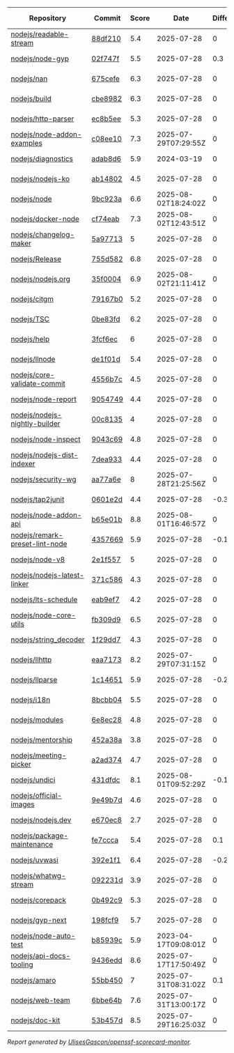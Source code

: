 <!-- OPENSSF-SCORECARD-MONITOR:START -->

| Repository | Commit | Score | Date | Difference | Report Link |
| -- | -- | -- | -- | -- | -- |
| [nodejs/readable-stream](https://github.com/nodejs/readable-stream) | [88df210](https://github.com/nodejs/readable-stream/commit/88df21041dc26c210fab3e074ab6bb681a604b8e) | 5.4 | 2025-07-28 | 0 | [Full Report](https://deps.dev/project/github/nodejs%2Freadable-stream) |
| [nodejs/node-gyp](https://github.com/nodejs/node-gyp) | [02f747f](https://github.com/nodejs/node-gyp/commit/02f747f13b8fea73416ca8e302801f4a3f20a5f6) | 5.5 | 2025-07-28 | 0.3 | [Full Report](https://deps.dev/project/github/nodejs%2Fnode-gyp) |
| [nodejs/nan](https://github.com/nodejs/nan) | [675cefe](https://github.com/nodejs/nan/commit/675cefebca42410733da8a454c8d9391fcebfbc2) | 6.3 | 2025-07-28 | 0 | [Full Report](https://deps.dev/project/github/nodejs%2Fnan) |
| [nodejs/build](https://github.com/nodejs/build) | [cbe8982](https://github.com/nodejs/build/commit/cbe89821a6d773d9b53082b29cc535adbe69dd97) | 6.3 | 2025-07-28 | 0 | [Full Report](https://deps.dev/project/github/nodejs%2Fbuild) |
| [nodejs/http-parser](https://github.com/nodejs/http-parser) | [ec8b5ee](https://github.com/nodejs/http-parser/commit/ec8b5ee63f0e51191ea43bb0c6eac7bfbff3141d) | 5.3 | 2025-07-28 | 0 | [Full Report](https://deps.dev/project/github/nodejs%2Fhttp-parser) |
| [nodejs/node-addon-examples](https://github.com/nodejs/node-addon-examples) | [c08ee10](https://github.com/nodejs/node-addon-examples/commit/c08ee1010aafbcbc3a1ff3a3f884814c2c360146) | 7.3 | 2025-07-29T07:29:55Z | 0 | [Full Report](https://deps.dev/project/github/nodejs%2Fnode-addon-examples) |
| [nodejs/diagnostics](https://github.com/nodejs/diagnostics) | [adab8d6](https://github.com/nodejs/diagnostics/commit/adab8d62aca9e47928570c29e7e5908a0f825039) | 5.9 | 2024-03-19 | 0 | [Full Report](https://deps.dev/project/github/nodejs%2Fdiagnostics) |
| [nodejs/nodejs-ko](https://github.com/nodejs/nodejs-ko) | [ab14802](https://github.com/nodejs/nodejs-ko/commit/ab14802dc2e7288bdc4353a24176dce2f4ba9dff) | 4.5 | 2025-07-28 | 0 | [Full Report](https://deps.dev/project/github/nodejs%2Fnodejs-ko) |
| [nodejs/node](https://github.com/nodejs/node) | [9bc923a](https://github.com/nodejs/node/commit/9bc923ac6386a122c1142480cd5115f42aa0bb8f) | 6.6 | 2025-08-02T18:24:02Z | 0 | [Full Report](https://deps.dev/project/github/nodejs%2Fnode) |
| [nodejs/docker-node](https://github.com/nodejs/docker-node) | [cf74eab](https://github.com/nodejs/docker-node/commit/cf74eab83a0ecfdcafd9fb11b39cdc62df81926d) | 7.3 | 2025-08-02T12:43:51Z | 0 | [Full Report](https://deps.dev/project/github/nodejs%2Fdocker-node) |
| [nodejs/changelog-maker](https://github.com/nodejs/changelog-maker) | [5a97713](https://github.com/nodejs/changelog-maker/commit/5a97713ef473bd39ea3dff1a022b674556c284b7) | 5 | 2025-07-28 | 0 | [Full Report](https://deps.dev/project/github/nodejs%2Fchangelog-maker) |
| [nodejs/Release](https://github.com/nodejs/Release) | [755d582](https://github.com/nodejs/Release/commit/755d5821ca9454b91d83f51736b4dddbd7a2600c) | 6.8 | 2025-07-28 | 0 | [Full Report](https://deps.dev/project/github/nodejs%2Frelease) |
| [nodejs/nodejs.org](https://github.com/nodejs/nodejs.org) | [35f0004](https://github.com/nodejs/nodejs.org/commit/35f00042e5cfbcda73f8c7b43f4cc335c12cad94) | 6.9 | 2025-08-02T21:11:41Z | 0 | [Full Report](https://deps.dev/project/github/nodejs%2Fnodejs.org) |
| [nodejs/citgm](https://github.com/nodejs/citgm) | [79167b0](https://github.com/nodejs/citgm/commit/79167b09c28bb8a81ad824f8c48d8c85a7cac010) | 5.2 | 2025-07-28 | 0 | [Full Report](https://deps.dev/project/github/nodejs%2Fcitgm) |
| [nodejs/TSC](https://github.com/nodejs/TSC) | [0be83fd](https://github.com/nodejs/TSC/commit/0be83fde21698a34879d273ccbf8de4334623241) | 6.2 | 2025-07-28 | 0 | [Full Report](https://deps.dev/project/github/nodejs%2Ftsc) |
| [nodejs/help](https://github.com/nodejs/help) | [3fcf6ec](https://github.com/nodejs/help/commit/3fcf6ec5d53714dc242023757ca8927075c6aebb) | 6 | 2025-07-28 | 0 | [Full Report](https://deps.dev/project/github/nodejs%2Fhelp) |
| [nodejs/llnode](https://github.com/nodejs/llnode) | [de1f01d](https://github.com/nodejs/llnode/commit/de1f01d70a5c58111dd873d340f898023e4e8fe6) | 5.4 | 2025-07-28 | 0 | [Full Report](https://deps.dev/project/github/nodejs%2Fllnode) |
| [nodejs/core-validate-commit](https://github.com/nodejs/core-validate-commit) | [4556b7c](https://github.com/nodejs/core-validate-commit/commit/4556b7ced175f8802ef32a0cb1af273e9bab5c24) | 4.5 | 2025-07-28 | 0 | [Full Report](https://deps.dev/project/github/nodejs%2Fcore-validate-commit) |
| [nodejs/node-report](https://github.com/nodejs/node-report) | [9054749](https://github.com/nodejs/node-report/commit/90547492f5da29948b00a19b13490b2ebe2c0cd6) | 4.4 | 2025-07-28 | 0 | [Full Report](https://deps.dev/project/github/nodejs%2Fnode-report) |
| [nodejs/nodejs-nightly-builder](https://github.com/nodejs/nodejs-nightly-builder) | [00c8135](https://github.com/nodejs/nodejs-nightly-builder/commit/00c8135102b0e272ed1d8950845a5412cc9bc237) | 4 | 2025-07-28 | 0 | [Full Report](https://deps.dev/project/github/nodejs%2Fnodejs-nightly-builder) |
| [nodejs/node-inspect](https://github.com/nodejs/node-inspect) | [9043c69](https://github.com/nodejs/node-inspect/commit/9043c6986822cf499829c079f9a7debf0a95403f) | 4.8 | 2025-07-28 | 0 | [Full Report](https://deps.dev/project/github/nodejs%2Fnode-inspect) |
| [nodejs/nodejs-dist-indexer](https://github.com/nodejs/nodejs-dist-indexer) | [7dea933](https://github.com/nodejs/nodejs-dist-indexer/commit/7dea933b4d0cbff8e9c6d189271a1f2350a255a9) | 4.4 | 2025-07-28 | 0 | [Full Report](https://deps.dev/project/github/nodejs%2Fnodejs-dist-indexer) |
| [nodejs/security-wg](https://github.com/nodejs/security-wg) | [aa77a6e](https://github.com/nodejs/security-wg/commit/aa77a6e58449e7e381593f4c15b4b364f519cebe) | 8 | 2025-07-28T21:25:56Z | 0 | [Full Report](https://deps.dev/project/github/nodejs%2Fsecurity-wg) |
| [nodejs/tap2junit](https://github.com/nodejs/tap2junit) | [0601e2d](https://github.com/nodejs/tap2junit/commit/0601e2df056c9a6625eba78c627eab405d09caa8) | 4.4 | 2025-07-28 | -0.3 | [Full Report](https://deps.dev/project/github/nodejs%2Ftap2junit) |
| [nodejs/node-addon-api](https://github.com/nodejs/node-addon-api) | [b65e01b](https://github.com/nodejs/node-addon-api/commit/b65e01b3ad21865fcdc9120730cea4b8a2330ef3) | 8.8 | 2025-08-01T16:46:57Z | 0 | [Full Report](https://deps.dev/project/github/nodejs%2Fnode-addon-api) |
| [nodejs/remark-preset-lint-node](https://github.com/nodejs/remark-preset-lint-node) | [4357669](https://github.com/nodejs/remark-preset-lint-node/commit/43576691025cbcb4388ab483c37292f14c4d28db) | 5.9 | 2025-07-28 | -0.1 | [Full Report](https://deps.dev/project/github/nodejs%2Fremark-preset-lint-node) |
| [nodejs/node-v8](https://github.com/nodejs/node-v8) | [2e1f557](https://github.com/nodejs/node-v8/commit/2e1f557df07e5f89aaad4e0b2f60f1e6c4516251) | 5 | 2025-07-28 | 0 | [Full Report](https://deps.dev/project/github/nodejs%2Fnode-v8) |
| [nodejs/nodejs-latest-linker](https://github.com/nodejs/nodejs-latest-linker) | [371c586](https://github.com/nodejs/nodejs-latest-linker/commit/371c586c7b245689a97ef6f6757404a80c318f75) | 4.3 | 2025-07-28 | 0 | [Full Report](https://deps.dev/project/github/nodejs%2Fnodejs-latest-linker) |
| [nodejs/lts-schedule](https://github.com/nodejs/lts-schedule) | [eab9ef7](https://github.com/nodejs/lts-schedule/commit/eab9ef75103b4f2741f995d2eb69bb3e0f8ad135) | 4.2 | 2025-07-28 | 0 | [Full Report](https://deps.dev/project/github/nodejs%2Flts-schedule) |
| [nodejs/node-core-utils](https://github.com/nodejs/node-core-utils) | [fb309d9](https://github.com/nodejs/node-core-utils/commit/fb309d96a2def7a9757dca32673636ad8aeb9986) | 6.5 | 2025-07-28 | 0 | [Full Report](https://deps.dev/project/github/nodejs%2Fnode-core-utils) |
| [nodejs/string_decoder](https://github.com/nodejs/string_decoder) | [1f29dd7](https://github.com/nodejs/string_decoder/commit/1f29dd715a6c829da89e869af7dafc231c20ed9f) | 4.3 | 2025-07-28 | 0 | [Full Report](https://deps.dev/project/github/nodejs%2Fstring_decoder) |
| [nodejs/llhttp](https://github.com/nodejs/llhttp) | [eaa7173](https://github.com/nodejs/llhttp/commit/eaa71735458a020614b3898d8d97fc9091399594) | 8.2 | 2025-07-29T07:31:15Z | 0 | [Full Report](https://deps.dev/project/github/nodejs%2Fllhttp) |
| [nodejs/llparse](https://github.com/nodejs/llparse) | [1c14651](https://github.com/nodejs/llparse/commit/1c1465134945630c5b91c847f37b661cb3a617b7) | 5.9 | 2025-07-28 | -0.2 | [Full Report](https://deps.dev/project/github/nodejs%2Fllparse) |
| [nodejs/i18n](https://github.com/nodejs/i18n) | [8bcbb04](https://github.com/nodejs/i18n/commit/8bcbb04a212b5ea65ba362407d1c65a3aaefc392) | 5.5 | 2025-07-28 | 0 | [Full Report](https://deps.dev/project/github/nodejs%2Fi18n) |
| [nodejs/modules](https://github.com/nodejs/modules) | [6e8ec28](https://github.com/nodejs/modules/commit/6e8ec28d20993ed8a7815c82255471ac628f2c3d) | 4.8 | 2025-07-28 | 0 | [Full Report](https://deps.dev/project/github/nodejs%2Fmodules) |
| [nodejs/mentorship](https://github.com/nodejs/mentorship) | [452a38a](https://github.com/nodejs/mentorship/commit/452a38aec26bb4d9256b2dcde79c51ffd44cd2b7) | 3.8 | 2025-07-28 | 0 | [Full Report](https://deps.dev/project/github/nodejs%2Fmentorship) |
| [nodejs/meeting-picker](https://github.com/nodejs/meeting-picker) | [a2ad374](https://github.com/nodejs/meeting-picker/commit/a2ad374b844dffc54986b48c5e9bd53544046e21) | 4.7 | 2025-07-28 | 0 | [Full Report](https://deps.dev/project/github/nodejs%2Fmeeting-picker) |
| [nodejs/undici](https://github.com/nodejs/undici) | [431dfdc](https://github.com/nodejs/undici/commit/431dfdc693df0a15f2d5a5a3933e421c8459a74d) | 8.1 | 2025-08-01T09:52:29Z | -0.1 | [Full Report](https://deps.dev/project/github/nodejs%2Fundici) |
| [nodejs/official-images](https://github.com/nodejs/official-images) | [9e49b7d](https://github.com/nodejs/official-images/commit/9e49b7d2201238df6457a446a2573cd2fc7fa189) | 4.6 | 2025-07-28 | 0 | [Full Report](https://deps.dev/project/github/nodejs%2Fofficial-images) |
| [nodejs/nodejs.dev](https://github.com/nodejs/nodejs.dev) | [e670ec8](https://github.com/nodejs/nodejs.dev/commit/e670ec88c82119ed3141d97e24a2e98630a304c9) | 2.7 | 2025-07-28 | 0 | [Full Report](https://deps.dev/project/github/nodejs%2Fnodejs.dev) |
| [nodejs/package-maintenance](https://github.com/nodejs/package-maintenance) | [fe7ccca](https://github.com/nodejs/package-maintenance/commit/fe7cccac6f9a8e0628cb3fe0173c6822240e5eb8) | 5.4 | 2025-07-28 | 0.1 | [Full Report](https://deps.dev/project/github/nodejs%2Fpackage-maintenance) |
| [nodejs/uvwasi](https://github.com/nodejs/uvwasi) | [392e1f1](https://github.com/nodejs/uvwasi/commit/392e1f1c1c8a2d2102c9f2e0b9f35959a149d133) | 6.4 | 2025-07-28 | -0.2 | [Full Report](https://deps.dev/project/github/nodejs%2Fuvwasi) |
| [nodejs/whatwg-stream](https://github.com/nodejs/whatwg-stream) | [092231d](https://github.com/nodejs/whatwg-stream/commit/092231da3ade919daef9b23ea4e0ed7c9a7dea80) | 3.9 | 2025-07-28 | 0 | [Full Report](https://deps.dev/project/github/nodejs%2Fwhatwg-stream) |
| [nodejs/corepack](https://github.com/nodejs/corepack) | [0b492c9](https://github.com/nodejs/corepack/commit/0b492c9c97e4b3d5e9a139eeedb931860127b470) | 5.3 | 2025-07-28 | 0 | [Full Report](https://deps.dev/project/github/nodejs%2Fcorepack) |
| [nodejs/gyp-next](https://github.com/nodejs/gyp-next) | [198fcf9](https://github.com/nodejs/gyp-next/commit/198fcf91682346f74de1a15f1fadfcad9c3ba670) | 5.7 | 2025-07-28 | 0 | [Full Report](https://deps.dev/project/github/nodejs%2Fgyp-next) |
| [nodejs/node-auto-test](https://github.com/nodejs/node-auto-test) | [b85939c](https://github.com/nodejs/node-auto-test/commit/b85939c0dc88670c1d3fbed36b5aba01e2c3f4c7) | 5.9 | 2023-04-17T09:08:01Z | 0 | [Full Report](https://deps.dev/project/github/nodejs%2Fnode-auto-test) |
| [nodejs/api-docs-tooling](https://github.com/nodejs/api-docs-tooling) | [9436edd](https://github.com/nodejs/api-docs-tooling/commit/9436edd798f6b7a96765e7154c16131f2153dd53) | 8.6 | 2025-07-17T17:50:49Z | 0 | [Full Report](https://deps.dev/project/github/nodejs%2Fapi-docs-tooling) |
| [nodejs/amaro](https://github.com/nodejs/amaro) | [55bb450](https://github.com/nodejs/amaro/commit/55bb450284cbaa1fa8431ee3643a33143266b16c) | 7 | 2025-07-31T08:31:02Z | 0.1 | [Full Report](https://deps.dev/project/github/nodejs%2Famaro) |
| [nodejs/web-team](https://github.com/nodejs/web-team) | [6bbe64b](https://github.com/nodejs/web-team/commit/6bbe64bff6d92af07eb4e7368f946ff92a1511aa) | 7.6 | 2025-07-31T13:00:17Z | 0 | [Full Report](https://deps.dev/project/github/nodejs%2Fweb-team) |
| [nodejs/doc-kit](https://github.com/nodejs/doc-kit) | [53b457d](https://github.com/nodejs/doc-kit/commit/53b457da62dd4adc7e61bb8ec506d04d1bbcc3b1) | 8.5 | 2025-07-29T16:25:03Z | 0 | [Full Report](https://deps.dev/project/github/nodejs%2Fdoc-kit) |

_Report generated by [UlisesGascon/openssf-scorecard-monitor](https://github.com/UlisesGascon/openssf-scorecard-monitor)._
<!-- OPENSSF-SCORECARD-MONITOR:END -->